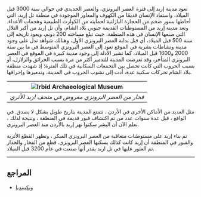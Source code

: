 تعود مدينة إربد إلى فترة العصر البرونزي، والعصر الحديدي في حوالي سنة 3000 قبل الميلاد، واستفاد الإنسان قديمًا من الكهوف
والمغاور الموجودة في منطقة تل إربد، التي أحاطها بسور ضخم من الحجارة البازلتية لحمايته من الكوارث الطبيعية وهجمات
الأعداء. وتعد مدينة إربد من المستوطنات القديمة جنوبي بلاد الشام، وأن تل إربد من أكبر التلال التي صنعها الإنسان في هذه
المنطقة، حيث تبلغ مساحته 200 دونم، ويعود تاريخه إلى سنة 500 قبل الميلاد، أي قبل بداية العصر البرونزي الأول، وهنالك شواهد
تدل على وجود مدينة ونشاطات بشرية في الموقع تعود إلى العصر البرونزي المتوسط في ما بين سنة 2000 و1600 قبل الميلاد، كما
تشير الأدلة إلى وجود مدينة كبيرة في الموقع في العصر البرونزي المتأخر، وقد تعرضت المدينة للتدمير أكثر من مرة بسبب الحرائق
والزلازل، أو بسبب الحروب التي كانت تحصل بين التجمعات السكانية في تلك الفترة؛ إذ شهدت منطقة بلاد الشام تحركات سكنية عدة،
أدت إلى نشوب الحروب في المدينة، وتدميرها وإحراقها.

| ![Irbid Archaeological Museum](resource:assets/images/chapters/1-history/lessons_images/irbid_archaeological_museum.jpg) |
|--------------------------------------------------------------------------------------------------------------------------|
| *فخار من العصر البرونزي معروض في متحف اربد الأثري*                                                                       |

مثل العديد من الأماكن الأخرى في الأردن ، تتمتع المدينة بتاريخ طويل بشكل لا يصدق. في الواقع ، قبل عدة سنوات عدد من
تم اكتشاف قبور قديمة في المنطقة ، ونتيجة لذلك ، نعلم الآن أن البشر سكنوا نهر إربد بالأردن
منذ العصر البرونزي.

تم بناء إربد على مستوطنات متعاقبة من العصر البرونزي المبكر ، وتظهر القطع الأثرية والقبور في المنطقة أن إربد كانت كذلك
يسكنها العصر البرونزي. قطع من الفخار والجدار
تم العثور عليها في تل اربد يقدر أنها صنعت في عام 3200 قبل الميلاد.

--------

## المراجع

* [ويكيبيديا](https://ar.wikipedia.org/wiki/Irbid)
